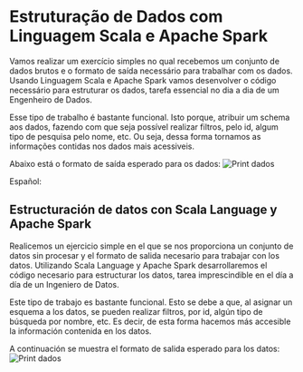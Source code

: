 # Estruturação de Dados com Linguagem Scala e Apache Spark
Vamos realizar um exercício simples no qual recebemos um conjunto de dados brutos e o formato de saída necessário para trabalhar com os dados. Usando Linguagem Scala e Apache Spark vamos desenvolver o código necessário para estruturar os dados, tarefa essencial no dia a dia de um Engenheiro de Dados.

Esse tipo de trabalho é bastante funcional. Isto porque, atribuir um schema aos dados, fazendo com que seja possível realizar filtros, pelo id, algum tipo de pesquisa pelo nome, etc. Ou seja, dessa forma tornamos as informações contidas nos dados mais acessiveis.

Abaixo está o formato de saída esperado para os dados:
![Print dados](https://user-images.githubusercontent.com/97414922/219970996-b6cce380-9373-43ad-8f8f-59657c917e27.png)

Español: 

## Estructuración de datos con Scala Language y Apache Spark
Realicemos un ejercicio simple en el que se nos proporciona un conjunto de datos sin procesar y el formato de salida necesario para trabajar con los datos. Utilizando Scala Language y Apache Spark desarrollaremos el código necesario para estructurar los datos, tarea imprescindible en el día a día de un Ingeniero de Datos.

Este tipo de trabajo es bastante funcional. Esto se debe a que, al asignar un esquema a los datos, se pueden realizar filtros, por id, algún tipo de búsqueda por nombre, etc. Es decir, de esta forma hacemos más accesible la información contenida en los datos.

A continuación se muestra el formato de salida esperado para los datos:
![Print dados](https://user-images.githubusercontent.com/97414922/219970996-b6cce380-9373-43ad-8f8f-59657c917e27.png)
